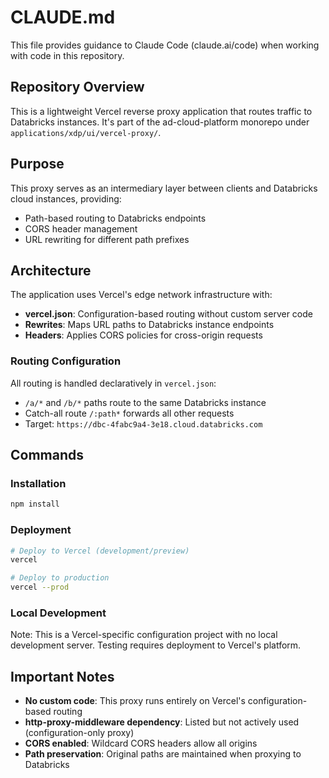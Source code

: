 # CLAUDE.md

This file provides guidance to Claude Code (claude.ai/code) when working with code in this repository.

## Repository Overview

This is a lightweight Vercel reverse proxy application that routes traffic to Databricks instances. It's part of the ad-cloud-platform monorepo under `applications/xdp/ui/vercel-proxy/`.

## Purpose

This proxy serves as an intermediary layer between clients and Databricks cloud instances, providing:
- Path-based routing to Databricks endpoints
- CORS header management
- URL rewriting for different path prefixes

## Architecture

The application uses Vercel's edge network infrastructure with:
- **vercel.json**: Configuration-based routing without custom server code
- **Rewrites**: Maps URL paths to Databricks instance endpoints
- **Headers**: Applies CORS policies for cross-origin requests

### Routing Configuration

All routing is handled declaratively in `vercel.json`:
- `/a/*` and `/b/*` paths route to the same Databricks instance
- Catch-all route `/:path*` forwards all other requests
- Target: `https://dbc-4fabc9a4-3e18.cloud.databricks.com`

## Commands

### Installation
```bash
npm install
```

### Deployment
```bash
# Deploy to Vercel (development/preview)
vercel

# Deploy to production
vercel --prod
```

### Local Development
Note: This is a Vercel-specific configuration project with no local development server. Testing requires deployment to Vercel's platform.

## Important Notes

- **No custom code**: This proxy runs entirely on Vercel's configuration-based routing
- **http-proxy-middleware dependency**: Listed but not actively used (configuration-only proxy)
- **CORS enabled**: Wildcard CORS headers allow all origins
- **Path preservation**: Original paths are maintained when proxying to Databricks